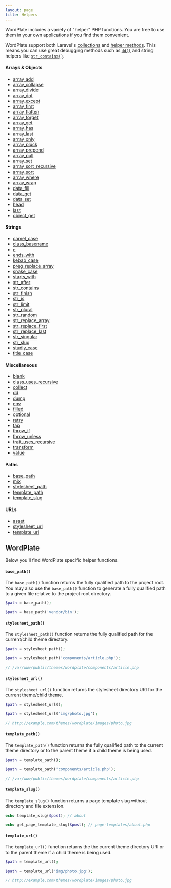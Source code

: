 ```yaml
---
layout: page
title: Helpers
---
```


WordPlate includes a variety of "helper" PHP functions. You are free to use them in your own applications if you find them convenient.

WordPlate support both Laravel's [collections](https://laravel.com/docs/5.7/collections) and [helper methods](https://laravel.com/docs/5.7/helpers#available-methods). This means you can use great debugging methods such as [`dd()`](https://laravel.com/docs/5.7/helpers#method-dd) and string helpers like [`str_contains()`](https://laravel.com/docs/5.7/helpers#method-str-contains).

#### Arrays & Objects
 
<ul class="columns">
  <li><a href="https://laravel.com/docs/5.7/helpers#method-array-add">array_add</a></li>
  <li><a href="https://laravel.com/docs/5.7/helpers#method-array-collapse">array_collapse</a></li>
  <li><a href="https://laravel.com/docs/5.7/helpers#method-array-divide">array_divide</a></li>
  <li><a href="https://laravel.com/docs/5.7/helpers#method-array-dot">array_dot</a></li>
  <li><a href="https://laravel.com/docs/5.7/helpers#method-array-except">array_except</a></li>
  <li><a href="https://laravel.com/docs/5.7/helpers#method-array-first">array_first</a></li>
  <li><a href="https://laravel.com/docs/5.7/helpers#method-array-flatten">array_flatten</a></li>
  <li><a href="https://laravel.com/docs/5.7/helpers#method-array-forget">array_forget</a></li>
  <li><a href="https://laravel.com/docs/5.7/helpers#method-array-get">array_get</a></li>
  <li><a href="https://laravel.com/docs/5.7/helpers#method-array-has">array_has</a></li>
  <li><a href="https://laravel.com/docs/5.7/helpers#method-array-last">array_last</a></li>
  <li><a href="https://laravel.com/docs/5.7/helpers#method-array-only">array_only</a></li>
  <li><a href="https://laravel.com/docs/5.7/helpers#method-array-pluck">array_pluck</a></li>
  <li><a href="https://laravel.com/docs/5.7/helpers#method-array-prepend">array_prepend</a></li>
  <li><a href="https://laravel.com/docs/5.7/helpers#method-array-pull">array_pull</a></li>
  <li><a href="https://laravel.com/docs/5.7/helpers#method-array-set">array_set</a></li>
  <li><a href="https://laravel.com/docs/5.7/helpers#method-array-sort-recursive">array_sort_recursive</a></li>
  <li><a href="https://laravel.com/docs/5.7/helpers#method-array-sort">array_sort</a></li>
  <li><a href="https://laravel.com/docs/5.7/helpers#method-array-where">array_where</a></li>
  <li><a href="https://laravel.com/docs/5.7/helpers#array-wrap">array_wrap</a></li>
  <li><a href="https://laravel.com/docs/5.7/helpers#data-fill">data_fill</a></li>
  <li><a href="https://laravel.com/docs/5.7/helpers#data-get">data_get</a></li>
  <li><a href="https://laravel.com/docs/5.7/helpers#data-set">data_set</a></li>
  <li><a href="https://laravel.com/docs/5.7/helpers#method-head">head</a></li>
  <li><a href="https://laravel.com/docs/5.7/helpers#method-last">last</a></li>
  <li><a href="https://laravel.com/docs/5.7/helpers#object-get">object_get</a></li>
</ul>

#### Strings

<ul class="columns">
  <li><a href="https://laravel.com/docs/5.7/helpers#method-camel-case">camel_case</a></li>
  <li><a href="https://laravel.com/docs/5.7/helpers#method-class-basename">class_basename</a></li>
  <li><a href="https://laravel.com/docs/5.7/helpers#method-e">e</a></li>
  <li><a href="https://laravel.com/docs/5.7/helpers#method-ends-with">ends_with</a></li>
  <li><a href="https://laravel.com/docs/5.7/helpers#kebab-case">kebab_case</a></li>
  <li><a href="https://laravel.com/docs/5.7/helpers#preg-replace-array">preg_replace_array</a></li>
  <li><a href="https://laravel.com/docs/5.7/helpers#method-snake-case">snake_case</a></li>
  <li><a href="https://laravel.com/docs/5.7/helpers#method-starts-with">starts_with</a></li>
  <li><a href="https://laravel.com/docs/5.7/helpers#method-str-after">str_after</a></li>
  <li><a href="https://laravel.com/docs/5.7/helpers#method-str-contains">str_contains</a></li>
  <li><a href="https://laravel.com/docs/5.7/helpers#method-str-finish">str_finish</a></li>
  <li><a href="https://laravel.com/docs/5.7/helpers#method-str-is">str_is</a></li>
  <li><a href="https://laravel.com/docs/5.7/helpers#method-str-limit">str_limit</a></li>
  <li><a href="https://laravel.com/docs/5.7/helpers#method-str-plural">str_plural</a></li>
  <li><a href="https://laravel.com/docs/5.7/helpers#method-str-random">str_random</a></li>
  <li><a href="https://laravel.com/docs/5.7/helpers#str-replace-array">str_replace_array</a></li>
  <li><a href="https://laravel.com/docs/5.7/helpers#str-replace-first">str_replace_first</a></li>
  <li><a href="https://laravel.com/docs/5.7/helpers#str-replace-last">str_replace_last</a></li>
  <li><a href="https://laravel.com/docs/5.7/helpers#method-str-singular">str_singular</a></li>
  <li><a href="https://laravel.com/docs/5.7/helpers#method-str-slug">str_slug</a></li>
  <li><a href="https://laravel.com/docs/5.7/helpers#method-studly-case">studly_case</a></li>
  <li><a href="https://laravel.com/docs/5.7/helpers#method-title-case">title_case</a></li>
</ul>

#### Miscellaneous

<ul class="columns">
  <li><a href="https://laravel.com/docs/5.7/helpers#method-blank">blank</a></li>
  <li><a href="https://laravel.com/docs/5.7/helpers#method-class-uses-recursive">class_uses_recursive</a></li>
  <li><a href="https://laravel.com/docs/5.7/helpers#method-collect">collect</a></li>
  <li><a href="https://laravel.com/docs/5.7/helpers#method-dd">dd</a></li>
  <li><a href="https://laravel.com/docs/5.7/helpers#method-dump">dump</a></li>
  <li><a href="https://laravel.com/docs/5.7/helpers#method-env">env</a></li>
  <li><a href="https://laravel.com/docs/5.7/helpers#method-filled">filled</a></li>
  <li><a href="https://laravel.com/docs/5.7/helpers#method-optional">optional</a></li>
  <li><a href="https://laravel.com/docs/5.7/helpers#method-retry">retry</a></li>
  <li><a href="https://laravel.com/docs/5.7/helpers#method-tap">tap</a></li>
  <li><a href="https://laravel.com/docs/5.7/helpers#method-throw-if">throw_if</a></li>
  <li><a href="https://laravel.com/docs/5.7/helpers#method-throw-unless">throw_unless</a></li>
  <li><a href="https://laravel.com/docs/5.7/helpers#method-trait-uses-recursive">trait_uses_recursive</a></li>
  <li><a href="https://laravel.com/docs/5.7/helpers#method-transform">transform</a></li>
  <li><a href="https://laravel.com/docs/5.7/helpers#method-value">value</a></li>
</ul>

#### Paths

<ul class="columns">
  <li><a href="#base_path">base_path</a></li>
  <li><a href="https://laravel.com/docs/5.7/helpers#method-mix">mix</a></li>
  <li><a href="#stylesheet_path">stylesheet_path</a></li>
  <li><a href="#template_path">template_path</a></li>
  <li><a href="#template_slug">template_slug</a></li>
</ul>

#### URLs

<ul class="columns">
  <li><a href="https://laravel.com/docs/5.7/helpers#method-asset">asset</a></li>
  <li><a href="#stylesheet_url">stylesheet_url</a></li>
  <li><a href="#template_url">template_url</a></li>
</ul>

## WordPlate

Below you'll find WordPlate specific helper functions.

#### `base_path()`

The `base_path()` function returns the fully qualified path to the project root. You may also use the `base_path()` function to generate a fully qualified path to a given file relative to the project root directory.

```php
$path = base_path();

$path = base_path('vendor/bin');
```

#### `stylesheet_path()`

The `stylesheet_path()` function returns the fully qualified path for the current/child theme directory.

```php
$path = stylesheet_path();

$path = stylesheet_path('components/article.php');

// /var/www/public/themes/wordplate/components/article.php
```

#### `stylesheet_url()`

The `stylesheet_url()` function returns the stylesheet directory URI for the current theme/child theme.

```php
$path = stylesheet_url();

$path = stylesheet_url('img/photo.jpg');

// http://example.com/themes/wordplate/images/photo.jpg
```

#### `template_path()`

The `template_path()` function returns the fully qualified path to the current theme directory or to the parent theme if a child theme is being used.

```php
$path = template_path();

$path = template_path('components/article.php');

// /var/www/public/themes/wordplate/components/article.php
```

#### `template_slug()`

The `template_slug()` function returns a page template slug without directory and file extension.

```php
echo template_slug($post); // about

echo get_page_template_slug($post); // page-templates/about.php
```

#### `template_url()`

The `template_url()` function returns the the current theme directory URI or to the parent theme if a child theme is being used.

```php
$path = template_url();

$path = template_url('img/photo.jpg');

// http://example.com/themes/wordplate/images/photo.jpg
```
